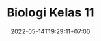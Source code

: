 ---
title: "Biologi Kelas 11"
date: 2022-05-14T19:29:11+07:00
draft: false
type: docs
weight: 11
categories:
    - biologi
    - kelas 11
---